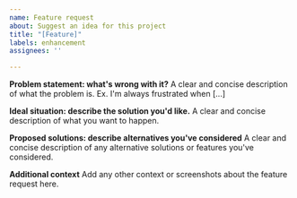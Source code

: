 ```yaml
---
name: Feature request
about: Suggest an idea for this project
title: "[Feature]"
labels: enhancement
assignees: ''

---
```


**Problem statement: what's wrong with it?**
A clear and concise description of what the problem is. Ex. I'm always frustrated when [...]

**Ideal situation: describe the solution you'd like.**
A clear and concise description of what you want to happen.

**Proposed solutions: describe alternatives you've considered**
A clear and concise description of any alternative solutions or features you've considered.

**Additional context**
Add any other context or screenshots about the feature request here.
